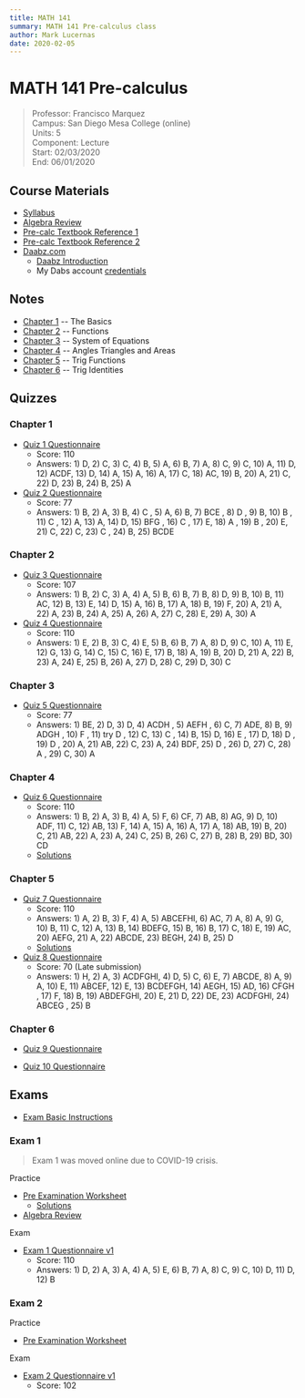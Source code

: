 ```yaml
---
title: MATH 141
summary: MATH 141 Pre-calculus class
author: Mark Lucernas
date: 2020-02-05
---
```



# MATH 141 Pre-calculus
> Professor: Francisco Marquez<br>
> Campus: San Diego Mesa College (online)<br>
> Units: 5<br>
> Component: Lecture<br>
> Start: 02/03/2020<br>
> End: 06/01/2020<br>


## Course Materials

  * [Syllabus](file:../../../files/spring-2020/MATH-141/math-141_syllabus.pdf)
  * [Algebra Review](file:../../../files/spring-2020/MATH-141/algebra_review.pdf)
  * [Pre-calc Textbook Reference 1](file:../../../files/spring-2020/MATH-141/pre-calc_textbookRef.pdf)
  * [Pre-calc Textbook Reference 2](file:../../../files/spring-2020/MATH-141/pre-calc_textbookRef2.pdf)
  * [Daabz.com](http://daabz.com/)
    - [Daabz Introduction](file:../../../files/spring-2020/MATH-141/daabz_intro.pdf)
    - My Dabs account [credentials](vfile:../../../files/spring-2020/MATH-141/daabz_account.txt)


## Notes

  * [Chapter 1](notes/ch-1) -- The Basics
  * [Chapter 2](notes/ch-2) -- Functions
  * [Chapter 3](notes/ch-3) -- System of Equations
  * [Chapter 4](notes/ch-4) -- Angles Triangles and Areas
  * [Chapter 5](notes/ch-5) -- Trig Functions
  * [Chapter 6](notes/ch-6) -- Trig Identities


## Quizzes

### Chapter 1

  - [Quiz 1 Questionnaire](file:../../../files/spring-2020/MATH-141/ch-1/math-141_quiz_1.pdf)
    * Score: 110
    * Answers: 1) D, 2) C, 3) C, 4) B, 5) A, 6) B, 7) A, 8) C, 9) C, 10) A, 11)
      D, 12) ACDF, 13) D, 14) A, 15) A, 16) A, 17) C, 18) AC, 19) B, 20) A, 21)
      C, 22) D, 23) B, 24) B, 25) A
  - [Quiz 2 Questionnaire](file:../../../files/spring-2020/MATH-141/ch-1/math-141_quiz_2.pdf)
    * Score: 77
    * Answers: 1) B, 2) A, 3) B, 4) C , 5) A, 6) B, 7) BCE , 8) D , 9) B, 10) B
      , 11) C , 12) A, 13) A, 14) D, 15) BFG , 16) C , 17) E, 18) A , 19) B ,
      20) E, 21) C, 22) C, 23) C , 24) B, 25) BCDE

### Chapter 2

  - [Quiz 3 Questionnaire](file:../../../files/spring-2020/MATH-141/ch-2/math-141_quiz_3.pdf)
    * Score: 107
    * Answers: 1) B, 2) C, 3) A, 4) A, 5) B, 6) B, 7) B, 8) D, 9) B, 10) B, 11)
      AC, 12) B, 13) E, 14) D, 15) A, 16) B, 17) A, 18) B, 19) F, 20) A, 21) A,
      22) A, 23) B, 24) A, 25) A, 26) A, 27) C, 28) E, 29) A, 30) A
  - [Quiz 4 Questionnaire](file:../../../files/spring-2020/MATH-141/ch-2/math-141_quiz_4.pdf)
    * Score: 110
    * Answers: 1) E, 2) B, 3) C, 4) E, 5) B, 6) B, 7) A, 8) D, 9) C, 10) A, 11)
      E, 12) G, 13) G, 14) C, 15) C, 16) E, 17) B, 18) A, 19) B, 20) D, 21) A,
      22) B, 23) A, 24) E, 25) B, 26) A, 27) D, 28) C, 29) D, 30) C

### Chapter 3

  - [Quiz 5 Questionnaire](file:../../../files/spring-2020/MATH-141/ch-3/math-141_quiz_5.pdf)
    * Score: 77
    * Answers: 1) BE, 2) D, 3) D, 4) ACDH , 5) AEFH , 6) C, 7) ADE, 8) B, 9)
      ADGH , 10) F , 11) try D , 12) C, 13) C , 14) B, 15) D, 16) E , 17) D, 18)
      D , 19) D , 20) A, 21) AB, 22) C, 23) A, 24) BDF, 25) D , 26) D, 27) C,
      28) A , 29) C, 30) A

### Chapter 4

  - [Quiz 6 Questionnaire](file:../../../files/spring-2020/MATH-141/ch-4/math-141_quiz_6.pdf)
    * Score: 110
    * Answers: 1) B, 2) A, 3) B, 4) A, 5) F, 6) CF, 7) AB, 8) AG, 9) D, 10) ADF,
      11) C, 12) AB, 13) F, 14) A, 15) A, 16) A, 17) A, 18) AB, 19) B, 20) C,
      21) AB, 22) A, 23) A, 24) C, 25) B, 26) C, 27) B, 28) B, 29) BD, 30) CD
    * [Solutions](file:../../../files/spring-2020/MATH-141/ch-4/math-141_quiz_6_solutions.pdf)

### Chapter 5

  - [Quiz 7 Questionnaire](file:../../../files/spring-2020/MATH-141/ch-5/math-141_quiz_7.pdf)
    * Score: 110
    * Answers: 1) A, 2) B, 3) F, 4) A, 5) ABCEFHI, 6) AC, 7) A, 8) A, 9) G, 10)
      B, 11) C, 12) A, 13) B, 14) BDEFG, 15) B, 16) B, 17) C, 18) E, 19) AC, 20)
      AEFG, 21) A, 22) ABCDE, 23) BEGH, 24) B, 25) D
    * [Solutions](file:../../../files/spring-2020/MATH-141/ch-5/math-141_quiz_7_solutions.pdf)
  - [Quiz 8 Questionnaire](file:../../../files/spring-2020/MATH-141/ch-5/math-141_quiz_8.pdf)
    * Score: 70 (Late submission)
    * Answers: 1) H, 2) A, 3) ACDFGHI, 4) D, 5) C, 6) E, 7) ABCDE, 8) A, 9) A,
      10) E, 11) ABCEF, 12) E, 13) BCDEFGH, 14) AEGH, 15) AD, 16) CFGH , 17) F,
      18) B, 19) ABDEFGHI, 20) E, 21) D, 22) DE, 23) ACDFGHI, 24) ABCEG , 25) B

### Chapter 6

  - [Quiz 9 Questionnaire](file:../../../files/spring-2020/MATH-141/ch-6/math-141_quiz_9.pdf)

  - [Quiz 10 Questionnaire](file:../../../files/spring-2020/MATH-141/ch-6/math-141_quiz_10.pdf)


## Exams

  - [Exam Basic Instructions](file:../../../files/spring-2020/MATH-141/exam-1/exam-1_basicInstructions.pdf)

### Exam 1

> Exam 1 was moved online due to COVID-19 crisis.

Practice

  - [Pre Examination Worksheet](file:../../../files/spring-2020/MATH-141/exam-1/exam-1_preExamWorksheet.pdf)
    * [Solutions](file:../../../files/spring-2020/MATH-141/exam-1/exam-1_preExamWorksheet_solution.pdf)
  - [Algebra Review](file:../../../files/spring-2020/MATH-141/exam-1/exam-1_algebraReview.pdf)

Exam

  - [Exam 1 Questionnaire v1](file:../../../files/spring-2020/MATH-141/exam-1/math-141_exam_1.pdf)
    * Score: 110
    * Answers: 1) D, 2) A, 3) A, 4) A, 5) E, 6) B, 7) A, 8) C, 9) C, 10) D, 11)
      D, 12) B

### Exam 2

Practice

  - [Pre Examination Worksheet](file:../../../files/spring-2020/MATH-141/exam-2/exam-2_preExamWorksheet.pdf)

Exam

  - [Exam 2 Questionnaire v1](file:../../../files/spring-2020/MATH-141/exam-2/math-141_exam_2.pdf)
    * Score: 102

